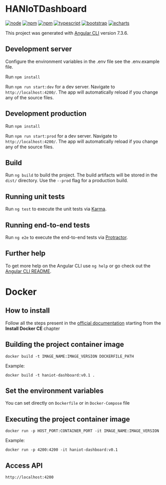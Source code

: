 # HANIoTDashboard

[![node](https://img.shields.io/badge/node-v10.15.3-red.svg?style=?style=flat-square&logo=node.js)](https://nodejs.org/)
[![npm](https://img.shields.io/badge/npm-v6.4.1-red.svg?style=flat-square&logo=npm)](https://nodejs.org/)
[![npm](https://img.shields.io/badge/angular-v7.3.8-orange.svg?style=flat-square&logo=angular)](https://angular.io/)
[![typescript](https://img.shields.io/badge/TypeScript-v3.1.6-blue.svg?style=flat-square&logo=TS)](https://www.typescriptlang.org/)
[![bootstrap](https://img.shields.io/badge/BootStrap-v4.1.3-blue.svg?style=flat-square&logo=bootstrap)](https://getbootstrap.com/)
[![echarts](https://img.shields.io/badge/Echarts-v4.1.0-orange.svg?style=flat-square&logo=echarts)](https://ecomfe.github.io/echarts-doc/public/en/index.html)

This project was generated with [Angular CLI](https://github.com/angular/angular-cli) version 7.3.6.

## Development server

Configure the environment variables in the .env file see the .env.example file.

Run `npm install` 

Run `npm run start:dev` for a dev server. Navigate to `http://localhost:4200/`. The app will automatically reload if you change any of the source files.

## Development production

Run `npm install` 

Run `npm run start:prod` for a dev server. Navigate to `http://localhost:4200/`. The app will automatically reload if you change any of the source files.

## Build

Run `ng build` to build the project. The build artifacts will be stored in the `dist/` directory. Use the `--prod` flag for a production build.

## Running unit tests

Run `ng test` to execute the unit tests via [Karma](https://karma-runner.github.io).

## Running end-to-end tests

Run `ng e2e` to execute the end-to-end tests via [Protractor](http://www.protractortest.org/).

## Further help

To get more help on the Angular CLI use `ng help` or go check out the [Angular CLI README](https://github.com/angular/angular-cli/blob/master/README.md).



# Docker


##  How to install

Follow all the steps present in the [official documentation](https://docs.docker.com/install/linux/docker-ce/ubuntu/#install-docker-ce) starting from the **Install Docker CE** chapter


## Building the project container image


``docker build -t IMAGE_NAME:IMAGE_VERSION DOCKERFILE_PATH``

Example:

``docker build -t haniot-dashboard:v0.1 .``

## Set the environment variables

You can set directly on ``Dockerfile`` or in ``Docker-Compose`` file

## Executing the project container image

``docker run -p HOST_PORT:CONTAINER_PORT -it IMAGE_NAME:IMAGE_VERSION``

Example:

``docker run -p 4200:4200 -it haniot-dashboard:v0.1``

## Access API


``http://localhost:4200``
